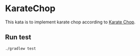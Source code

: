 # KarateChop

This kata is to implement karate chop according to [Karate Chop](http://codekata.com/kata/kata02-karate-chop/).

## Run test
```
./gradlew test
```
